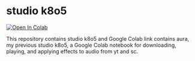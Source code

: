 # studio k8o5

[![Open In Colab](https://colab.research.google.com/assets/colab-badge.svg)](https://colab.research.google.com/github/k8o5/AURA/blob/main/aura.ipynb)

This repository contains studio k8o5 and Google Colab link contains aura, my previous studio k8o5, a Google Colab notebook for downloading, playing, and applying effects to audio from yt and sc.

